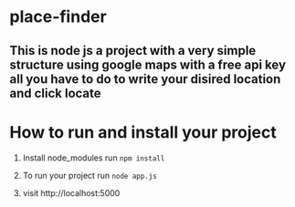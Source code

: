 # place-finder
## This is node js a project with a very simple structure using google maps with a free api key all you have to do to write your disired location and click locate 

# How to run and install your project

1. Install node_modules run
`npm install`

2. To run your project run
`node app.js`

3. visit http://localhost:5000

